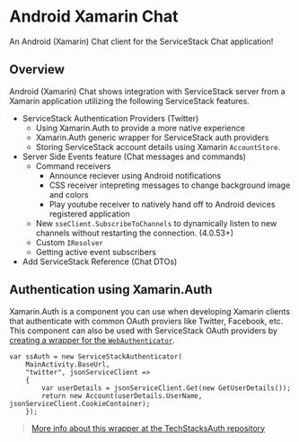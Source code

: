 # Android Xamarin Chat
An Android (Xamarin) Chat client for the ServiceStack Chat application!

## Overview
Android (Xamarin) Chat shows integration with ServiceStack server from a Xamarin application utilizing the following ServiceStack features.
- ServiceStack Authentication Providers (Twitter)
    - Using Xamarin.Auth to provide a more native experience
    - Xamarin.Auth generic wrapper for ServiceStack auth providers 
    - Storing ServiceStack account details using Xamarin `AccountStore`.
- Server Side Events feature (Chat messages and commands)
    - Command receivers
        - Announce reciever using Android notifications
        - CSS receiver intepreting messages to change background image and colors
        - Play youtube receiver to natively hand off to Android devices registered application
    - New `sseClient.SubscribeToChannels` to dynamically listen to new channels without restarting the connection. (4.0.53+)
    - Custom `IResolver`  
    - Getting active event subscribers
- Add ServiceStack Reference (Chat DTOs)

## Authentication using Xamarin.Auth
Xamarin.Auth is a component you can use when developing Xamarin clients that authenticate with common OAuth proviers like Twitter, Facebook, etc. This component can also be used with ServiceStack OAuth providers by [creating a wrapper for the `WebAuthenticator`](https://github.com/ServiceStackApps/AndroidXamarinChat/blob/d5d033c49d9b5f73f8679339e05f9dab21ad120f/AndroidXamarinChat/ServiceStackAuthenticator.cs#L10-L64).

```` CSharp
var ssAuth = new ServiceStackAuthenticator(
    MainActivity.BaseUrl,
    "twitter", jsonServiceClient =>
    {
        var userDetails = jsonServiceClient.Get(new GetUserDetails());
        return new Account(userDetails.UserName, jsonServiceClient.CookieContainer);
    });
````
> [More info about this wrapper at the TechStacksAuth repository](https://github.com/ServiceStackApps/TechStacksAuth#using-xamarinauth-with-servicestack)
